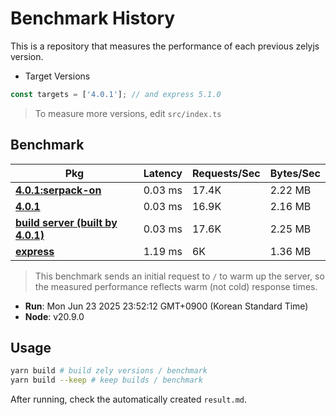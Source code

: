 # Benchmark History

This is a repository that measures the performance of each previous zelyjs version.

- Target Versions

```ts
const targets = ['4.0.1']; // and express 5.1.0
```

> To measure more versions, edit `src/index.ts`

## Benchmark

| Pkg                                                                             | Latency | Requests/Sec | Bytes/Sec |
| ------------------------------------------------------------------------------- | ------- | ------------ | --------- |
| [**4.0.1:serpack-on**](https://www.npmjs.com/package/zely/v/4.0.1:serpack-on)   | 0.03 ms | 17.4K        | 2.22 MB   |
| [**4.0.1**](https://www.npmjs.com/package/zely/v/4.0.1)                         | 0.03 ms | 16.9K        | 2.16 MB   |
| [**build server (built by 4.0.1)**](https://www.npmjs.com/package/zely/v/4.0.1) | 0.03 ms | 17.6K        | 2.25 MB   |
| [**express**](https://www.npmjs.com/package/express)                            | 1.19 ms | 6K           | 1.36 MB   |

> This benchmark sends an initial request to `/` to warm up the server, so the measured performance reflects warm (not cold) response times.

- **Run**: Mon Jun 23 2025 23:52:12 GMT+0900 (Korean Standard Time)
- **Node**: v20.9.0

## Usage

```bash
yarn build # build zely versions / benchmark
yarn build --keep # keep builds / benchmark
```

After running, check the automatically created `result.md`.

